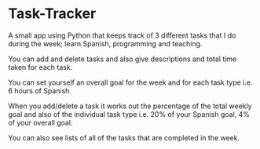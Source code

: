 # Task-Tracker

A small app using Python that keeps track of 3 different tasks that I do during the week; learn Spanish, programming and teaching.

You can add and delete tasks and also give descriptions and total time taken for each task.

You can set yourself an overall goal for the week and for each task type i.e. 6 hours of Spanish.

When you add/delete a task it works out the percentage of the total weekly goal and also of the individual task type i.e. 20% of your Spanish goal, 4% of your overall goal.

You can also see lists of all of the tasks that are completed in the week.

